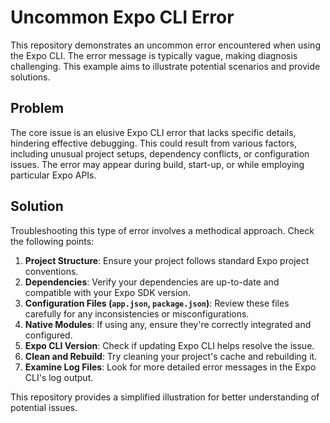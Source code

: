 # Uncommon Expo CLI Error

This repository demonstrates an uncommon error encountered when using the Expo CLI. The error message is typically vague, making diagnosis challenging. This example aims to illustrate potential scenarios and provide solutions.

## Problem
The core issue is an elusive Expo CLI error that lacks specific details, hindering effective debugging.  This could result from various factors, including unusual project setups, dependency conflicts, or configuration issues. The error may appear during build, start-up, or while employing particular Expo APIs.

## Solution
Troubleshooting this type of error involves a methodical approach. Check the following points:

1. **Project Structure**: Ensure your project follows standard Expo project conventions.
2. **Dependencies**: Verify your dependencies are up-to-date and compatible with your Expo SDK version.
3. **Configuration Files (`app.json`, `package.json`)**: Review these files carefully for any inconsistencies or misconfigurations.
4. **Native Modules**: If using any, ensure they're correctly integrated and configured.
5. **Expo CLI Version**: Check if updating Expo CLI helps resolve the issue.
6. **Clean and Rebuild**:  Try cleaning your project's cache and rebuilding it. 
7. **Examine Log Files**: Look for more detailed error messages in the Expo CLI's log output.

This repository provides a simplified illustration for better understanding of potential issues.